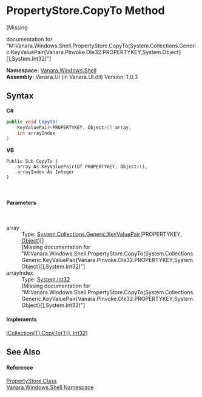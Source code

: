 # PropertyStore.CopyTo Method 
 

\[Missing <summary> documentation for "M:Vanara.Windows.Shell.PropertyStore.CopyTo(System.Collections.Generic.KeyValuePair{Vanara.PInvoke.Ole32.PROPERTYKEY,System.Object}[],System.Int32)"\]

**Namespace:**&nbsp;<a href="be182789-447d-1423-b31f-7fd1f1f04ab2">Vanara.Windows.Shell</a><br />**Assembly:**&nbsp;Vanara.UI (in Vanara.UI.dll) Version: 1.0.3

## Syntax

**C#**<br />
``` C#
public void CopyTo(
	KeyValuePair<PROPERTYKEY, Object>[] array,
	int arrayIndex
)
```

**VB**<br />
``` VB
Public Sub CopyTo ( 
	array As KeyValuePair(Of PROPERTYKEY, Object)(),
	arrayIndex As Integer
)
```

<br />

#### Parameters
&nbsp;<dl><dt>array</dt><dd>Type: <a href="http://msdn2.microsoft.com/en-us/library/5tbh8a42" target="_blank">System.Collections.Generic.KeyValuePair</a>(PROPERTYKEY, <a href="http://msdn2.microsoft.com/en-us/library/e5kfa45b" target="_blank">Object</a>)[]<br />\[Missing <param name="array"/> documentation for "M:Vanara.Windows.Shell.PropertyStore.CopyTo(System.Collections.Generic.KeyValuePair{Vanara.PInvoke.Ole32.PROPERTYKEY,System.Object}[],System.Int32)"\]</dd><dt>arrayIndex</dt><dd>Type: <a href="http://msdn2.microsoft.com/en-us/library/td2s409d" target="_blank">System.Int32</a><br />\[Missing <param name="arrayIndex"/> documentation for "M:Vanara.Windows.Shell.PropertyStore.CopyTo(System.Collections.Generic.KeyValuePair{Vanara.PInvoke.Ole32.PROPERTYKEY,System.Object}[],System.Int32)"\]</dd></dl>

#### Implements
<a href="http://msdn2.microsoft.com/en-us/library/0efx51xw" target="_blank">ICollection(T).CopyTo(T[], Int32)</a><br />

## See Also


#### Reference
<a href="645b387b-035a-14f3-444b-f9d2bed24e20">PropertyStore Class</a><br /><a href="be182789-447d-1423-b31f-7fd1f1f04ab2">Vanara.Windows.Shell Namespace</a><br />